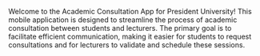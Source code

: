 Welcome to the Academic Consultation App for President University! 
This mobile application is designed to streamline the process of academic consultation between students and lecturers. 
The primary goal is to facilitate efficient communication, 
making it easier for students to request consultations and for lecturers to validate and schedule these sessions.
